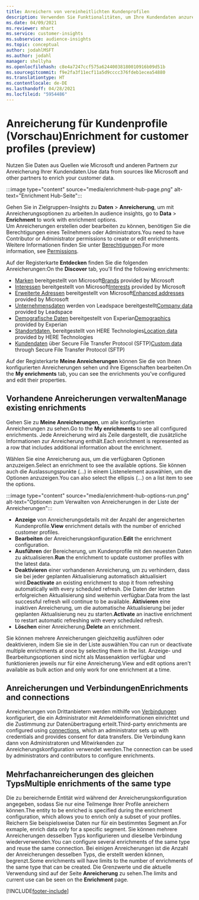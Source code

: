 ```yaml
---
title: Anreichern von vereinheitlichten Kundenprofilen
description: Verwenden Sie Funktionalitäten, um Ihre Kundendaten anzureichern.
ms.date: 04/09/2021
ms.reviewer: mhart
ms.service: customer-insights
ms.subservice: audience-insights
ms.topic: conceptual
author: jodahlMSFT
ms.author: jodahl
manager: shellyha
ms.openlocfilehash: c8e4a7247ccf575a62440038180010916b09d51b
ms.sourcegitcommit: f9e2fa3f11ecf11a5d9cccc376fdeb1ecea54880
ms.translationtype: HT
ms.contentlocale: de-DE
ms.lasthandoff: 04/28/2021
ms.locfileid: "5954486"
---
```

# <a name="enrichment-for-customer-profiles-preview"></a><span data-ttu-id="f02ce-103">Anreicherung für Kundenprofile (Vorschau)</span><span class="sxs-lookup"><span data-stu-id="f02ce-103">Enrichment for customer profiles (preview)</span></span>

<span data-ttu-id="f02ce-104">Nutzen Sie Daten aus Quellen wie Microsoft und anderen Partnern zur Anreicherung Ihrer Kundendaten.</span><span class="sxs-lookup"><span data-stu-id="f02ce-104">Use data from sources like Microsoft and other partners to enrich your customer data.</span></span>

:::image type="content" source="media/enrichment-hub-page.png" alt-text="Enrichment Hub-Seite":::

<span data-ttu-id="f02ce-106">Gehen Sie in Zielgruppen-Insights zu **Daten** > **Anreicherung**, um mit Anreicherungsoptionen zu arbeiten.</span><span class="sxs-lookup"><span data-stu-id="f02ce-106">In audience insights, go to **Data** > **Enrichment** to work with enrichment options.</span></span>    
<span data-ttu-id="f02ce-107">Um Anreicherungen erstellen oder bearbeiten zu können, benötigen Sie die Berechtigungen eines Teilnehmers oder Administrators.</span><span class="sxs-lookup"><span data-stu-id="f02ce-107">You need to have Contributor or Administrator permissions to create or edit enrichments.</span></span> <span data-ttu-id="f02ce-108">Weitere Informationen finden Sie unter [Berechtigungen](permissions.md).</span><span class="sxs-lookup"><span data-stu-id="f02ce-108">For more information, see [Permissions](permissions.md).</span></span>

<span data-ttu-id="f02ce-109">Auf der Registerkarte **Entdecken** finden Sie die folgenden Anreicherungen:</span><span class="sxs-lookup"><span data-stu-id="f02ce-109">On the **Discover** tab, you'll find the following enrichments:</span></span>

- <span data-ttu-id="f02ce-110">[Marken](enrichment-microsoft.md) bereitgestellt von Microsoft</span><span class="sxs-lookup"><span data-stu-id="f02ce-110">[Brands](enrichment-microsoft.md) provided by Microsoft</span></span>
- <span data-ttu-id="f02ce-111">[Interessen](enrichment-microsoft.md) bereitgestellt von Microsoft</span><span class="sxs-lookup"><span data-stu-id="f02ce-111">[Interests](enrichment-microsoft.md) provided by Microsoft</span></span>
- <span data-ttu-id="f02ce-112">[Erweiterte Adressen](enrichment-enhanced-addresses.md) bereitgestellt von Microsoft</span><span class="sxs-lookup"><span data-stu-id="f02ce-112">[Enhanced addresses](enrichment-enhanced-addresses.md) provided by Microsoft</span></span>
- <span data-ttu-id="f02ce-113">[Unternehmensdaten](enrichment-leadspace.md) werden von Leadspace bereitgestellt</span><span class="sxs-lookup"><span data-stu-id="f02ce-113">[Company data](enrichment-leadspace.md) provided by Leadspace</span></span>
- <span data-ttu-id="f02ce-114">[Demografische Daten](enrichment-experian.md) bereitgestellt von Experian</span><span class="sxs-lookup"><span data-stu-id="f02ce-114">[Demographics](enrichment-experian.md) provided by Experian</span></span>
- <span data-ttu-id="f02ce-115">[Standortdaten](enrichment-here.md), bereitgestellt von HERE Technologies</span><span class="sxs-lookup"><span data-stu-id="f02ce-115">[Location data](enrichment-here.md) provided by HERE Technologies</span></span>
- <span data-ttu-id="f02ce-116">[Kundendaten](enrichment-SFTP-custom-import.md) über Secure File Transfer Protocol (SFTP)</span><span class="sxs-lookup"><span data-stu-id="f02ce-116">[Custom data](enrichment-SFTP-custom-import.md) through Secure File Transfer Protocol (SFTP)</span></span>

<span data-ttu-id="f02ce-117">Auf der Registerkarte **Meine Anreicherungen** können Sie die von Ihnen konfigurierten Anreicherungen sehen und ihre Eigenschaften bearbeiten.</span><span class="sxs-lookup"><span data-stu-id="f02ce-117">On the **My enrichments** tab, you can see the enrichments you've configured and edit their properties.</span></span>

## <a name="manage-existing-enrichments"></a><span data-ttu-id="f02ce-118">Vorhandene Anreicherungen verwalten</span><span class="sxs-lookup"><span data-stu-id="f02ce-118">Manage existing enrichments</span></span>

<span data-ttu-id="f02ce-119">Gehen Sie zu **Meine Anreicherungen**, um alle konfigurierten Anreicherungen zu sehen.</span><span class="sxs-lookup"><span data-stu-id="f02ce-119">Go to the **My enrichments** to see all configured enrichments.</span></span> <span data-ttu-id="f02ce-120">Jede Anreicherung wird als Zeile dargestellt, die zusätzliche Informationen zur Anreicherung enthält.</span><span class="sxs-lookup"><span data-stu-id="f02ce-120">Each enrichment is represented as a row that includes additional information about the enrichment.</span></span>

<span data-ttu-id="f02ce-121">Wählen Sie eine Anreicherung aus, um die verfügbaren Optionen anzuzeigen.</span><span class="sxs-lookup"><span data-stu-id="f02ce-121">Select an enrichment to see the available options.</span></span> <span data-ttu-id="f02ce-122">Sie können auch die Auslassungspunkte (...) in einem Listenelement auswählen, um die Optionen anzuzeigen.</span><span class="sxs-lookup"><span data-stu-id="f02ce-122">You can also select the ellipsis (...) on a list item to see the options.</span></span>

:::image type="content" source="media/enrichment-hub-options-run.png" alt-text="Optionen zum Verwalten von Anreicherungen in der Liste der Anreicherungen":::

- <span data-ttu-id="f02ce-124">**Anzeige** von Anreicherungsdetails mit der Anzahl der angereicherten Kundenprofile.</span><span class="sxs-lookup"><span data-stu-id="f02ce-124">**View** enrichment details with the number of enriched customer profiles.</span></span>
- <span data-ttu-id="f02ce-125">**Bearbeiten** der Anreicherungskonfiguration.</span><span class="sxs-lookup"><span data-stu-id="f02ce-125">**Edit** the enrichment configuration.</span></span>
- <span data-ttu-id="f02ce-126">**Ausführen** der Bereicherung, um Kundenprofile mit den neuesten Daten zu aktualisieren.</span><span class="sxs-lookup"><span data-stu-id="f02ce-126">**Run** the enrichment to update customer profiles with the latest data.</span></span>
- <span data-ttu-id="f02ce-127">**Deaktivieren** einer vorhandenen Anreicherung, um zu verhindern, dass sie bei jeder geplanten Aktualisierung automatisch aktualisiert wird.</span><span class="sxs-lookup"><span data-stu-id="f02ce-127">**Deactivate** an existing enrichment to stop it from refreshing automatically with every scheduled refresh.</span></span> <span data-ttu-id="f02ce-128">Die Daten der letzten erfolgreichen Aktualisierung sind weiterhin verfügbar.</span><span class="sxs-lookup"><span data-stu-id="f02ce-128">Data from the last successful refresh will continue to be available.</span></span> <span data-ttu-id="f02ce-129">**Aktivieren** eine inaktiven Anreicherung, um die automatische Aktualisierung bei jeder geplanten Aktualisierung neu zu starten.</span><span class="sxs-lookup"><span data-stu-id="f02ce-129">**Activate** an inactive enrichment to restart automatic refreshing with every scheduled refresh.</span></span>
- <span data-ttu-id="f02ce-130">**Löschen** einer Anreicherung.</span><span class="sxs-lookup"><span data-stu-id="f02ce-130">**Delete** an enrichment.</span></span>

<span data-ttu-id="f02ce-131">Sie können mehrere Anreicherungen gleichzeitig ausführen oder deaktivieren, indem Sie sie in der Liste auswählen.</span><span class="sxs-lookup"><span data-stu-id="f02ce-131">You can run or deactivate multiple enrichments at once by selecting them in the list.</span></span> <span data-ttu-id="f02ce-132">Anzeige- und Bearbeitungsoptionen sind nicht als Massenaktion verfügbar und funktionieren jeweils nur für eine Anreicherung.</span><span class="sxs-lookup"><span data-stu-id="f02ce-132">View and edit options aren't available as bulk action and only work for one enrichment at a time.</span></span>

## <a name="enrichments-and-connections"></a><span data-ttu-id="f02ce-133">Anreicherungen und Verbindungen</span><span class="sxs-lookup"><span data-stu-id="f02ce-133">Enrichments and connections</span></span>

<span data-ttu-id="f02ce-134">Anreicherungen von Drittanbietern werden mithilfe von [Verbindungen](connections.md) konfiguriert, die ein Administrator mit Anmeldeinformationen einrichtet und die Zustimmung zur Datenübertragung erteilt.</span><span class="sxs-lookup"><span data-stu-id="f02ce-134">Third-party enrichments are configured using [connections](connections.md), which an administrator sets up with credentials and provides consent for data transfers.</span></span> <span data-ttu-id="f02ce-135">Die Verbindung kann dann von Administratoren und Mitwirkenden zur Anreicherungskonfiguration verwendet werden.</span><span class="sxs-lookup"><span data-stu-id="f02ce-135">The connection can be used by administrators and contributors to configure enrichments.</span></span>  

## <a name="multiple-enrichments-of-the-same-type"></a><span data-ttu-id="f02ce-136">Mehrfachanreicherungen des gleichen Typs</span><span class="sxs-lookup"><span data-stu-id="f02ce-136">Multiple enrichments of the same type</span></span>

<span data-ttu-id="f02ce-137">Die zu bereichernde Entität wird während der Anreicherungskonfiguration angegeben, sodass Sie nur eine Teilmenge Ihrer Profile anreichern können.</span><span class="sxs-lookup"><span data-stu-id="f02ce-137">The entity to be enriched is specified during the enrichment configuration, which allows you to enrich only a subset of your profiles.</span></span> <span data-ttu-id="f02ce-138">Reichern Sie beispielsweise Daten nur für ein bestimmtes Segment an.</span><span class="sxs-lookup"><span data-stu-id="f02ce-138">For exmaple, enrich data only for a specific segment.</span></span> <span data-ttu-id="f02ce-139">Sie können mehrere Anreicherungen desselben Typs konfigurieren und dieselbe Verbindung wiederverwenden.</span><span class="sxs-lookup"><span data-stu-id="f02ce-139">You can configure several enrichments of the same type and reuse the same connection.</span></span> <span data-ttu-id="f02ce-140">Bei einigen Anreicherungen ist die Anzahl der Anreicherungen desselben Typs, die erstellt werden können, begrenzt.</span><span class="sxs-lookup"><span data-stu-id="f02ce-140">Some enrichments will have limits to the number of enrichments of the same type that can be created.</span></span> <span data-ttu-id="f02ce-141">Die Grenzwerte und die aktuelle Verwendung sind auf der Seite **Anreicherung** zu sehen.</span><span class="sxs-lookup"><span data-stu-id="f02ce-141">The limits and current use can be seen on the **Enrichment** page.</span></span>

[!INCLUDE[footer-include](../includes/footer-banner.md)]
